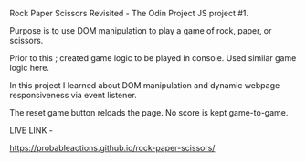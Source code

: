 Rock Paper Scissors Revisited - The Odin Project JS project #1.


Purpose is to use DOM manipulation to play a game of rock, paper, or scissors.

Prior to this ; created game logic to be played in console. Used similar game logic here. 

In this project I learned about DOM manipulation and dynamic webpage responsiveness via event listener. 

The reset game button reloads the page. No score is kept game-to-game. 

LIVE LINK -

https://probableactions.github.io/rock-paper-scissors/
